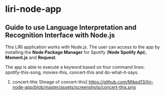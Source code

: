 # liri-node-app

## Guide to use Language Interpretation and Recognition Interface with Node.js

This LIRI application works with Node.js. The user can access to the app by installing the **Node Package Manager** for Spotify (**Node Spotify Api**), **Moment.js** and **Request**. 

The app is able to execute a keyword based on four command lines: spotify-this-song, movies-this, concert-this and do-what-it-says.

1. concert-this
![Image of concert-this]
https://github.com/Miked13/liri-node-app/blob/master/assets/screenshots/concert-this.png
